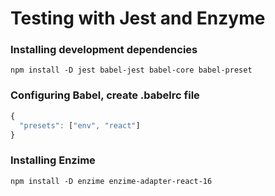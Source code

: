 # Testing with Jest and Enzyme

### Installing development dependencies 

```
npm install -D jest babel-jest babel-core babel-preset
```

### Configuring Babel, create .babelrc file 

```javascript
{
  "presets": ["env", "react"]
}
```

### Installing Enzime 

```
npm install -D enzime enzime-adapter-react-16
```

